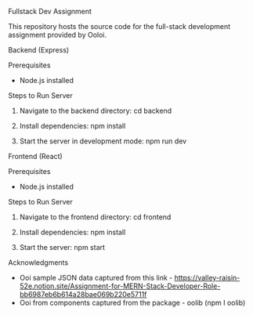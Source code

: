 Fullstack Dev Assignment

This repository hosts the source code for the full-stack development assignment provided by Ooloi.

Backend (Express)

Prerequisites
- Node.js installed

Steps to Run Server
1. Navigate to the backend directory:
   cd backend

2. Install dependencies:
   npm install

3. Start the server in development mode:
   npm run dev

Frontend (React)

Prerequisites
- Node.js installed

Steps to Run Server
1. Navigate to the frontend directory:
   cd frontend

2. Install dependencies:
   npm install

3. Start the server:
   npm start

Acknowledgments
- Ooi sample JSON data captured from this link - https://valley-raisin-52e.notion.site/Assignment-for-MERN-Stack-Developer-Role-bb6987eb6b614a28bae069b220e5711f
- Ooi from components captured from the package - oolib (npm I oolib)

